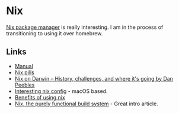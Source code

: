 # Nix
[Nix package manager](https://github.com/NixOS/nix) is really interesting. I am in the process of transitioning to using it over homebrew.

## Links
- [Manual](https://nixos.org/nix/manual/)
- [Nix pills](https://nixos.org/nixos/nix-pills/index.html)
- [Nix on Darwin – History, challenges, and where it's going by Dan Peebles](https://www.youtube.com/watch?v=73mnPBLL_20)
- [Interesting nix config](https://github.com/jwiegley/nix-config) - macOS based.
- [Benefits of using nix](https://www.reddit.com/r/haskell/comments/7wmhyi/an_opinionated_guide_to_haskell_in_2018/du2506q/)
- [Nix, the purely functional build system](http://www.boronine.com/2018/02/02/Nix/) - Great intro article.